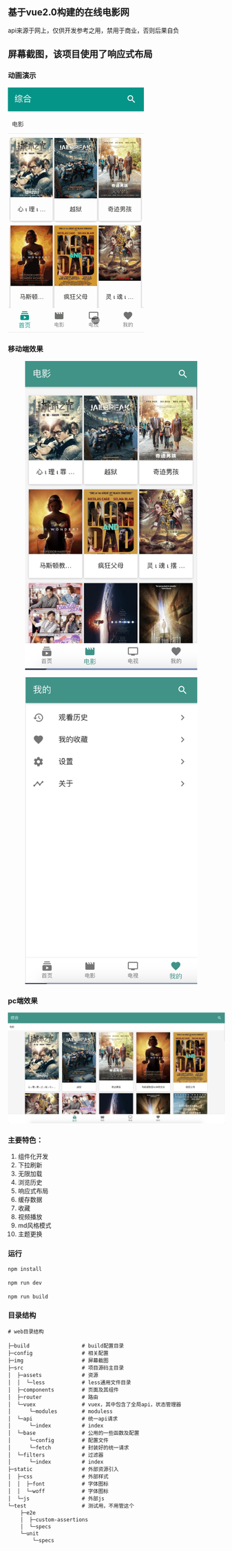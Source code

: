 ## 基于vue2.0构建的在线电影网

api来源于网上，仅供开发参考之用，禁用于商业，否则后果自负

## 屏幕截图，该项目使用了响应式布局

### 动画演示
![image](./img/movie.gif)

### 移动端效果
<figure class="half">
<img src="./img/1.png" width="400">
</figure>
<figure class="half">
<img src="./img/2.png" width="400">
</figure>

### pc端效果
![image](./img/pc.png)

### 主要特色：

1. 组件化开发
2. 下拉刷新
3. 无限加载
4. 浏览历史
5. 响应式布局
6. 缓存数据
8. 收藏
9. 视频播放
10. md风格模式
11. 主题更换

### 运行 

```
npm install

npm run dev

npm run build

```

### 目录结构
```
# web目录结构

├─build                 # build配置目录
├─config                # 相关配置
├─img                   # 屏幕截图
├─src                   # 项目源码主目录	
│  ├─assets             # 资源
│  │  └─less            # less通用文件目录
│  ├─components         # 页面及其组件
│  ├─router             # 路由
│  └─vuex               # vuex，其中包含了全局api，状态管理器
│      └─modules        # moduless
│  └─api                # 统一api请求
│      └─index          # index
│  └─base               # 公用的一些函数及配置
│      └─config         # 配置文件
│      └─fetch          # 封装好的统一请求
│  └─filters            # 过滤器
│      └─index          # index
├─static                # 外部资源引入
│  ├─css                # 外部样式
│  │  ├─font            # 字体图标
│  │  └─woff            # 字体图标
│  └─js                 # 外部js	
└─test                  # 测试用，不用管这个
    ├─e2e
    │  ├─custom-assertions
    │  └─specs
    └─unit
        └─specs
```